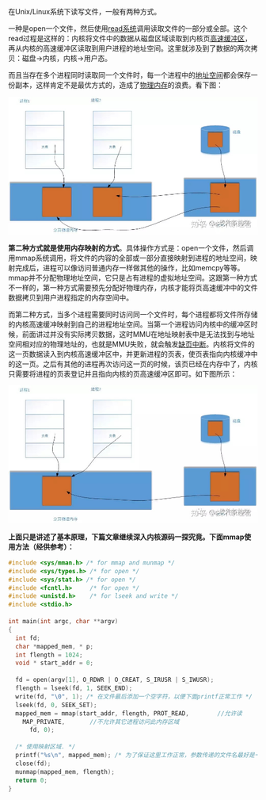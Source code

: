在Unix/Linux系统下读写文件，一般有两种方式。

一种是open一个文件，然后使用[read系统](https://www.zhihu.com/search?q=read系统&search_source=Entity&hybrid_search_source=Entity&hybrid_search_extra={"sourceType"%3A"article"%2C"sourceId"%3A69555454})调用读取文件的一部分或全部。这个read过程是这样的：内核将文件中的数据从磁盘区域读取到内核页[高速缓冲区](https://www.zhihu.com/search?q=高速缓冲区&search_source=Entity&hybrid_search_source=Entity&hybrid_search_extra={"sourceType"%3A"article"%2C"sourceId"%3A69555454})，再从内核的高速缓冲区读取到用户进程的地址空间。这里就涉及到了数据的两次拷贝：磁盘->内核，内核->用户态。

而且当存在多个进程同时读取同一个文件时，每一个进程中的[地址空间](https://www.zhihu.com/search?q=地址空间&search_source=Entity&hybrid_search_source=Entity&hybrid_search_extra={"sourceType"%3A"article"%2C"sourceId"%3A69555454})都会保存一份副本，这样肯定不是最优方式的，造成了[物理内存](https://www.zhihu.com/search?q=物理内存&search_source=Entity&hybrid_search_source=Entity&hybrid_search_extra={"sourceType"%3A"article"%2C"sourceId"%3A69555454})的浪费。看下图：



![img](image/v2-b1ed113ee5e9ee4e44f585f50e9fbb6e_1440w.jpg)



**第二种方式就是使用内存映射的方式**。具体操作方式是：open一个文件，然后调用mmap系统调用，将文件的内容的全部或一部分直接映射到进程的地址空间，映射完成后，进程可以像访问普通内存一样做其他的操作，比如memcpy等等。mmap并不分配物理地址空间，它只是占有进程的虚拟地址空间。这跟第一种方式不一样的，第一种方式需要预先分配好物理内存，内核才能将页高速缓冲中的文件数据拷贝到用户进程指定的内存空间中。



而第二种方式，当多个进程需要同时访问同一个文件时，每个进程都将文件所存储的内核高速缓冲映射到自己的进程地址空间。当第一个进程访问内核中的缓冲区时候，前面讲过并没有实际拷贝数据，这时MMU在地址映射表中是无法找到与地址空间相对应的物理地址的，也就是MMU失败，就会触发[缺页中断](https://www.zhihu.com/search?q=缺页中断&search_source=Entity&hybrid_search_source=Entity&hybrid_search_extra={"sourceType"%3A"article"%2C"sourceId"%3A69555454})。内核将文件的这一页数据读入到内核高速缓冲区中，并更新进程的页表，使页表指向内核缓冲中的这一页。之后有其他的进程再次访问这一页的时候，该页已经在内存中了，内核只需要将进程的页表登记并且指向内核的页高速缓冲区即可。如下图所示：



![img](image/v2-a1c7303b982b50cd195b3b3d359fd57f_1440w.jpg)



**上面只是讲述了基本原理，下篇文章继续深入内核源码一探究竟。下面mmap使用方法（经供参考）：**

```c
#include <sys/mman.h> /* for mmap and munmap */
#include <sys/types.h> /* for open */
#include <sys/stat.h> /* for open */
#include <fcntl.h>     /* for open */
#include <unistd.h>    /* for lseek and write */
#include <stdio.h>
 
int main(int argc, char **argv)
{
  int fd;
  char *mapped_mem, * p;
  int flength = 1024;
  void * start_addr = 0;
 
  fd = open(argv[1], O_RDWR | O_CREAT, S_IRUSR | S_IWUSR);
  flength = lseek(fd, 1, SEEK_END);
  write(fd, "\0", 1); /* 在文件最后添加一个空字符，以便下面printf正常工作 */
  lseek(fd, 0, SEEK_SET);
  mapped_mem = mmap(start_addr, flength, PROT_READ,        //允许读
    MAP_PRIVATE,       //不允许其它进程访问此内存区域
      fd, 0);
  
  /* 使用映射区域. */
  printf("%s\n", mapped_mem); /* 为了保证这里工作正常，参数传递的文件名最好是一个文本文件 */
  close(fd);
  munmap(mapped_mem, flength);
  return 0;
}
```